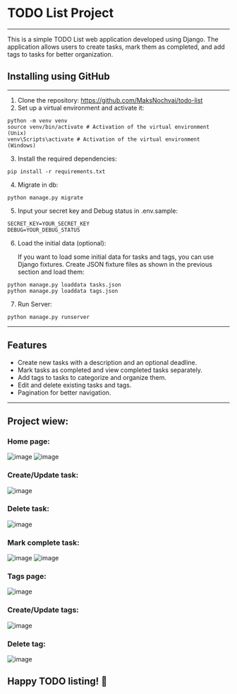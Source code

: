 # TODO List Project

-----------------------------------

This is a simple TODO List web application developed using Django. The application allows users to create tasks, mark them as completed, and add tags to tasks for better organization.

## Installing using GitHub

-----------------------------------

1. Clone the repository: https://github.com/MaksNochvai/todo-list
2. Set up a virtual environment and activate it:
```
python -m venv venv
source venv/bin/activate # Activation of the virtual environment (Unix)
venv\Scripts\activate # Activation of the virtual environment (Windows)
```
3. Install the required dependencies:
```
pip install -r requirements.txt
```
4. Migrate in db:
```
python manage.py migrate
```
5. Input your secret key and Debug status in .env.sample:
```
SECRET_KEY=YOUR_SECRET_KEY
DEBUG=YOUR_DEBUG_STATUS
```
6. Load the initial data (optional):
  
    If you want to load some initial data for tasks and tags, you can use Django fixtures. Create JSON fixture files as shown in the previous section and load them:
```
python manage.py loaddata tasks.json
python manage.py loaddata tags.json
```
7. Run Server:
```
python manage.py runserver
```

----------------------
## Features
- Create new tasks with a description and an optional deadline.
- Mark tasks as completed and view completed tasks separately.
- Add tags to tasks to categorize and organize them.
- Edit and delete existing tasks and tags.
- Pagination for better navigation.

---------
## Project wiew:

### Home page:

![image](https://github.com/MaksNochvai/todo-list/assets/123680608/b68dd432-773f-4365-b463-1dabb3665fa0)
![image](https://github.com/MaksNochvai/todo-list/assets/123680608/8a79e656-3f5f-45a5-aa94-16ed37cab3db)

### Create/Update task:

![image](https://github.com/MaksNochvai/todo-list/assets/123680608/623f12c7-4d24-4ce9-93e8-4ce00a45f04e)

### Delete task:

![image](https://github.com/MaksNochvai/todo-list/assets/123680608/6420b75f-4125-4002-b853-51551909eb70)

### Mark complete task:

![image](https://github.com/MaksNochvai/todo-list/assets/123680608/3627fd75-491c-494c-bf78-5bfc5670640b)
![image](https://github.com/MaksNochvai/todo-list/assets/123680608/01e6310f-3ad3-49be-a861-0761123f60cc)

### Tags page:

![image](https://github.com/MaksNochvai/todo-list/assets/123680608/e9c36807-e2ae-4991-877a-be9aecfc06e8)

### Create/Update tags:

![image](https://github.com/MaksNochvai/todo-list/assets/123680608/df424c92-24de-457b-99a3-d8521212d9f9)

### Delete tag:

![image](https://github.com/MaksNochvai/todo-list/assets/123680608/83fb0679-1874-42bf-8b35-a58b5f2c0d7a)

## Happy TODO listing! 📝
